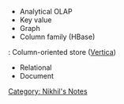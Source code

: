 -   Analytical OLAP
-   Key value
-   Graph
-   Column family (HBase)

:   Column-oriented store
    ([Vertica](http://www.vertica.com/hp-vertica-products/sqlonhadoop/))

-   Relational
-   Document

[Category: Nikhil's Notes](Category:_Nikhil's_Notes "wikilink")
